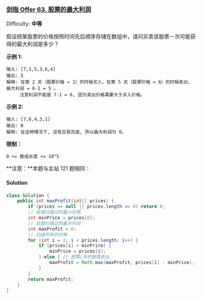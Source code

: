 ### [剑指 Offer 63. 股票的最大利润](https://leetcode-cn.com/problems/gu-piao-de-zui-da-li-run-lcof/)

Difficulty: **中等**


假设把某股票的价格按照时间先后顺序存储在数组中，请问买卖该股票一次可能获得的最大利润是多少？

**示例 1:**

```
输入: [7,1,5,3,6,4]
输出: 5
解释: 在第 2 天（股票价格 = 1）的时候买入，在第 5 天（股票价格 = 6）的时候卖出，最大利润 = 6-1 = 5 。
     注意利润不能是 7-1 = 6, 因为卖出价格需要大于买入价格。
```

**示例 2:**

```
输入: [7,6,4,3,1]
输出: 0
解释: 在这种情况下, 没有交易完成, 所以最大利润为 0。
```

**限制：**

`0 <= 数组长度 <= 10^5`

**注意：**本题与主站 121 题相同：


#### Solution

```java
class Solution {
    public int maxProfit(int[] prices) {
 	 	if (prices == null || prices.length == 0) return 0;
    	// 前面扫描过的最小价格
    	int minPrice = prices[0];
    	// 前面扫描过的最大利润
    	int maxProfit = 0;
    	// 扫描所有的价格
    	for (int i = 1; i < prices.length; i++) {
			if (prices[i] < minPrice) {
				minPrice = prices[i];
			} else { // 把第i天的股票卖出
				maxProfit = Math.max(maxProfit, prices[i] - minPrice);
			}
		}
    	return maxProfit;
    }
}
```

